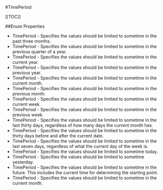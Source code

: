 #TimePeriod

[[TOC]]

##Enum Properties 

* TimePeriod -  Specifies the values should be limited to sometime in the past three months. 
* TimePeriod -  Specifies the values should be limited to sometime in the previous quarter of a year. 
* TimePeriod -  Specifies the values should be limited to sometime in the current year. 
* TimePeriod -  Specifies the values should be limited to sometime in the previous year. 
* TimePeriod -  Specifies the values should be limited to sometime in the current month. 
* TimePeriod -  Specifies the values should be limited to sometime in the previous month. 
* TimePeriod -  Specifies the values should be limited to sometime in the current week. 
* TimePeriod -  Specifies the values should be limited to sometime in the previous week. 
* TimePeriod -  Specifies the values should be limited to sometime in the last thirty days, regardless of how many days the current month has. 
* TimePeriod -  Specifies the values should be limited to sometime in the thirty days before and after the current date. 
* TimePeriod -  Specifies the values should be limited to sometime in the last seven days, regardless of what the current day of the week is. 
* TimePeriod -  Specifies the values should be limited to sometime today. 
* TimePeriod -  Specifies the values should be limited to sometime yesterday. 
* TimePeriod -  Specifies the values should be limited to sometime in the future. This includes the current time for determining the starting point. 
* TimePeriod -  Specifies the values should be limited to sometime in the current month. 